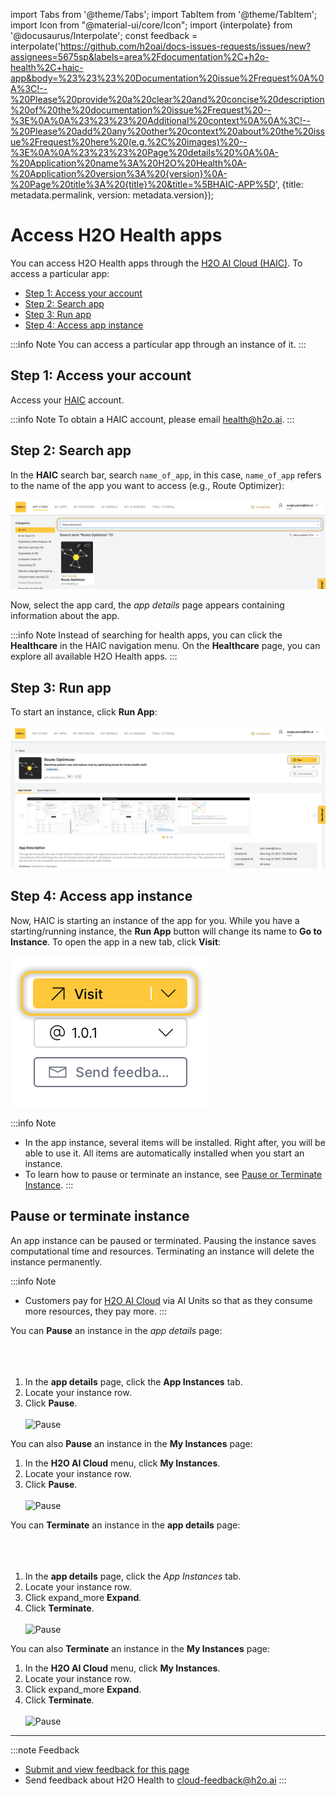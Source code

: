 import Tabs from '@theme/Tabs';
import TabItem from '@theme/TabItem';
import Icon from "@material-ui/core/Icon";
import {interpolate} from '@docusaurus/Interpolate';
const feedback = interpolate('https://github.com/h2oai/docs-issues-requests/issues/new?assignees=5675sp&labels=area%2Fdocumentation%2C+h2o-health%2C+haic-app&body=%23%23%23%20Documentation%20issue%2Frequest%0A%0A%3C!--%20Please%20provide%20a%20clear%20and%20concise%20description%20of%20the%20documentation%20issue%2Frequest%20--%3E%0A%0A%23%23%23%20Additional%20context%0A%0A%3C!--%20Please%20add%20any%20other%20context%20about%20the%20issue%2Frequest%20here%20(e.g.%2C%20images)%20--%3E%0A%0A%23%23%23%20Page%20details%20%0A%0A-%20Application%20name%3A%20H2O%20Health%0A-%20Application%20version%3A%20{version}%0A-%20Page%20title%3A%20{title}%20&title=%5BHAIC-APP%5D', {title: metadata.permalink, version: metadata.version});

# Access H2O Health apps  

You can access H2O Health apps through the [H2O AI Cloud (HAIC)](https://cloud.h2o.ai/login?referer=%2F). To access a particular app:

- [Step 1: Access your account](#step-1-access-your-account)
- [Step 2: Search app](#step-2-search-app)
- [Step 3: Run app](#step-3-run-app)
- [Step 4: Access app instance](#step-4-access-app-instance)

:::info Note
You can access a particular app through an instance of it. 
:::

## Step 1: Access your account

Access your [HAIC](https://cloud.h2o.ai/login?referer=%2F) account. 

:::info Note
  To obtain a HAIC account, please email <health@h2o.ai>.
:::

## Step 2: Search app

In the **HAIC** search bar, search ```name_of_app```, in this case, ```name_of_app``` refers to the name of the app you want to access (e.g., Route Optimizer): 

![Search Bar](search-bar.png)

Now, select the app card, the *app details* page appears containing information about the app. 

:::info Note
  Instead of searching for health apps, you can click the **Healthcare** in the HAIC navigation menu. On the **Healthcare** page, you can explore all available H2O Health apps. 
:::
## Step 3: Run app 

To start an instance, click **Run App**:

![name_of_app Home Page](app-home-page.png)

## Step 4: Access app instance

Now, HAIC is starting an instance of the app for you. While you have a starting/running instance, the **Run App** button will change its name to **Go to Instance**. To open the app in a new tab, click **Visit**:

![Visit](visit.png#center)

:::info Note  
  - In the app instance, several items will be installed. Right after, you will be able to use it. All items are automatically installed when you start an instance.
  - To learn how to pause or terminate an instance, see [Pause or Terminate Instance](#pause-or-terminate-instance). 
:::

## Pause or terminate instance

An app instance can be paused or terminated. Pausing the instance saves computational time and resources. Terminating an instance will delete the instance permanently. 

:::info Note
  - Customers pay for [H2O AI Cloud](https://cloud.h2o.ai/login?referer=%2F) via AI Units so that as they consume more resources, they pay more. 
:::

<Tabs className="unique-tabs">
  <TabItem value="pause" label="Pause" default>
  You can <b>Pause</b> an instance in the <i>app details</i> page:
  <br></br>
  <br></br>
  <ol>
    <li>In the <b>app details</b> page, click the <b>App Instances</b> tab. </li>
    <li>Locate your instance row.</li>
    <li>Click <b>Pause</b>.</li>
    <br/>
    <img
    src={require('./pause.png').default}
    alt="Pause"
    />
  </ol>

  You can also **Pause** an instance in the **My Instances** page:

  <ol>
    <li>In the <b>H2O AI Cloud</b> menu, click <b>My Instances</b>.</li>
    <li>Locate your instance row.</li>
    <li>Click <b>Pause</b>.</li>
    <br/>
    <img
    src={require('./pause-instance.png').default}
    alt="Pause"
    />
  </ol>
  </TabItem>
  <TabItem value="terminate" label="Terminate">
  You can <b>Terminate</b> an instance in the <b>app details</b> page:
  <br></br>
  <br></br>
  <ol>
    <li>In the <b>app details</b> page, click the <i>App Instances</i> tab. </li> 
    <li>Locate your instance row.</li>
    <li>Click <Icon>expand_more</Icon> <b>Expand</b>. </li>
    <li>Click <b>Terminate</b>.</li>
    <br/>
    <img
    src={require('./terminate.png').default}
    alt="Pause"
    />
  </ol>

  You can also **Terminate** an instance in the **My Instances** page: 

  <ol>
    <li>In the <b>H2O AI Cloud</b> menu, click <b>My Instances</b>.</li>
    <li>Locate your instance row.</li>
    <li>Click <Icon>expand_more</Icon> <b>Expand</b>.</li>
    <li>Click <b>Terminate</b>.</li>
    <br/>
    <img
    src={require('./terminate-instance.png').default}
    alt="Pause"
    />
    </ol>
    </TabItem>
</Tabs>


***
:::note Feedback
  - <a href={feedback}>Submit and view feedback for this page</a>
  - Send feedback about H2O Health to <cloud-feedback@h2o.ai>
:::







